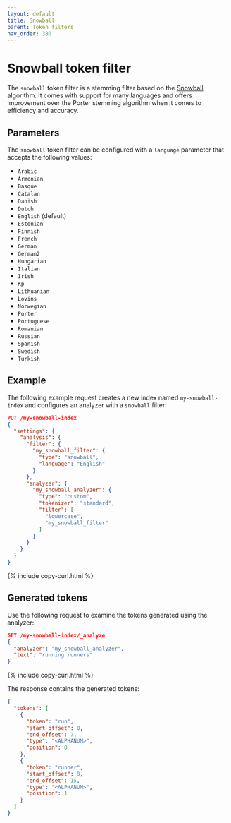 ```yaml
---
layout: default
title: Snowball
parent: Token filters
nav_order: 380
---
```


# Snowball token filter

The `snowball` token filter is a stemming filter based on the [Snowball](https://snowballstem.org/) algorithm. It comes with support for many languages and offers improvement over the Porter stemming algorithm when it comes to efficiency and accuracy.

## Parameters

The `snowball` token filter can be configured with a `language` parameter that accepts the following values:

- `Arabic`
- `Armenian`
- `Basque`
- `Catalan`
- `Danish`
- `Dutch`
- `English` (default)
- `Estonian`
- `Finnish`
- `French`
- `German`
- `German2` 
- `Hungarian`
- `Italian`
- `Irish`
- `Kp`
- `Lithuanian`
- `Lovins`
- `Norwegian`
- `Porter`
- `Portuguese`
- `Romanian`
- `Russian`
- `Spanish`
- `Swedish`
- `Turkish`

## Example

The following example request creates a new index named `my-snowball-index` and configures an analyzer with a `snowball` filter:

```json
PUT /my-snowball-index
{
  "settings": {
    "analysis": {
      "filter": {
        "my_snowball_filter": {
          "type": "snowball",
          "language": "English"
        }
      },
      "analyzer": {
        "my_snowball_analyzer": {
          "type": "custom",
          "tokenizer": "standard",
          "filter": [
            "lowercase",
            "my_snowball_filter"
          ]
        }
      }
    }
  }
}
```
{% include copy-curl.html %}

## Generated tokens

Use the following request to examine the tokens generated using the analyzer:

```json
GET /my-snowball-index/_analyze
{
  "analyzer": "my_snowball_analyzer",
  "text": "running runners"
}
```
{% include copy-curl.html %}

The response contains the generated tokens:

```json
{
  "tokens": [
    {
      "token": "run",
      "start_offset": 0,
      "end_offset": 7,
      "type": "<ALPHANUM>",
      "position": 0
    },
    {
      "token": "runner",
      "start_offset": 8,
      "end_offset": 15,
      "type": "<ALPHANUM>",
      "position": 1
    }
  ]
}
```
